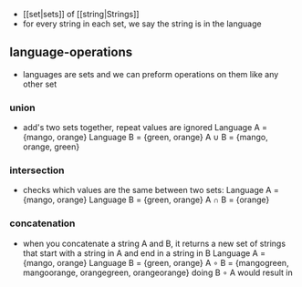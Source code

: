 - [[set|sets]] of [[string|Strings]] 
- for every string in each set, we say the string is in the language

## language-operations
- languages are sets and we can preform operations on them like any other set

### union
- add's two sets together, repeat values are ignored 
	Language A = {mango, orange}
	Language B = {green, orange}
	A $\cup$ B = {mango, orange, green}

### intersection
- checks which values are the same between two sets:
	Language A = {mango, orange}
	Language B = {green, orange}
	A $\cap$ B = {orange}


### concatenation
- when you concatenate a string A and B, it returns a new set of strings that start with a string in A and end in a string in B
	Language A = {mango, orange}
	Language B = {green, orange}
	A $\circ$  B = {mangogreen, mangoorange, orangegreen, orangeorange}
	doing B $\circ$ A would result in